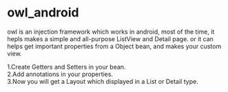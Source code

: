 # owl_android
owl is an injection framework which works in android, most of  the time, it hepls makes a simple and all-purpose ListView and Detail page.
or it can helps get important properties from a Object bean, and makes your custom view. 

1.Create Getters and Setters in your bean.<br>
2.Add annotations in your properties.<br>
3.Now you will get a Layout which displayed in a List or Detail type.






